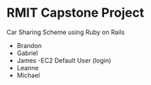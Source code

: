 # RMIT Capstone Project

Car Sharing Scheme using Ruby on Rails

* Brandon
* Gabriel
* James -EC2 Default User (login)
* Leanne
* Michael
